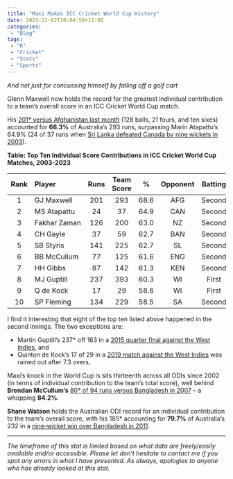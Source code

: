 ```yaml
---
title: "Maxi Makes ICC Cricket World Cup History"
date: 2023-12-02T10:04:58+11:00
categories:
 - "Blog"
tags:
 - "R"
 - "Cricket" 
 - "Stats"
 - "Sports"
---
```


*And not just for concussing himself by falling off a golf cart*

<!--more-->

Glenn Maxwell now holds the record for the greatest individual contribution to a team’s overall score in an ICC Cricket World Cup match.

His [201* versus Afghanistan last month](https://www.cricketworldcup.com/video/3774118) (128 balls, 21 fours, and ten sixes) accounted for **68.3%** of Australia’s 293 runs, surpassing Marin Atapattu’s 64.9% (24 of 37 runs when [Sri Lanka defeated Canada by nine wickets in 2003](https://www.espncricinfo.com/series/icc-world-cup-2002-03-61124/canada-vs-sri-lanka-18th-match-65251/full-scorecard)).

**Table: Top Ten Individual Score Contributions in ICC Cricket World Cup Matches, 2003-2023**

<center>

| Rank | Player       | Runs | Team Score | %    | Opponent | Batting |
| :--: | :----------- | :--: | :--------: | :--: | :------: | :-----: |
| 1    | GJ Maxwell   | 201  | 293        | 68.6 | AFG      | Second  |
| 2    | MS Atapattu  | 24   | 37         | 64.9 | CAN      | Second  |
| 3    | Fakhar Zaman | 126  | 200        | 63.0 | NZ       | Second  |
| 4    | CH Gayle     | 37   | 59         | 62.7 | BAN      | Second  |
| 5    | SB Styris    | 141	 | 225        | 62.7 | SL       | Second  |
| 6    | BB McCullum  | 77   | 125        | 61.6 | ENG      | Second  |
| 7    | HH Gibbs     | 87   | 142        | 61.3 | KEN      | Second  |
| 8    | MJ Guptill   | 237  | 393        | 60.3 | WI       | First   |
| 9    | Q de Kock    | 17   | 29         | 58.6 | WI       | First   |
| 10   | SP Fleming   | 134  | 229        | 58.5 | SA       | Second  |

</center>

I find it interesting that eight of the top ten listed above happened in the second innings. The two exceptions are:
- Martin Guptill’s 237* off 163 in a [2015 quarter final against the West Indies](https://www.espncricinfo.com/series/icc-cricket-world-cup-2014-15-509587/new-zealand-vs-west-indies-4th-quarter-final-656489/full-scorecard), and 
- Quinton de Kock’s 17 of 29 in a [2019 match against the West Indies](https://www.espncricinfo.com/series/icc-cricket-world-cup-2019-1144415/south-africa-vs-west-indies-15th-match-1144497/full-scorecard) was rained out after 7.3 overs. 

Maxi’s knock in the World Cup is sits thirteenth across all ODIs since 2002 (in terms of individual contribution to the team’s total score), well behind **Brendan McCullum’s** [80* of 94 runs versus Bangladesh in 2007](https://www.espncricinfo.com/series/bangladesh-tour-of-new-zealand-2007-08-300412/new-zealand-vs-bangladesh-3rd-odi-300428/full-scorecard) – a whopping **84.2%**. 

**Shane Watson** holds the Australian ODI record for an individual contribution to the team’s overall score, with his 185* accounting for __79.7%__ of Australia’s 232 in a [nine-wicket win over Bangladesh in 2011](https://www.espncricinfo.com/series/australia-tour-of-bangladesh-2011-503357/bangladesh-vs-australia-2nd-odi-503364/full-scorecard). 

--- 

*The timeframe of this stat is limited based on what data are freely/easily available and/or accessible. Please let don’t hesitate to contact me if you spot any errors in what I have presented. As always, apologies to anyone who has already looked at this stat.*
